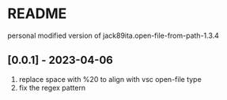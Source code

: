 # README

personal modified version of jack89ita.open-file-from-path-1.3.4

## [0.0.1] - 2023-04-06

1. replace space with %20 to align with vsc open-file type
2. fix the regex pattern

